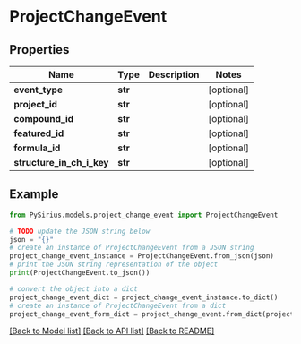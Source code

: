 # ProjectChangeEvent


## Properties

Name | Type | Description | Notes
------------ | ------------- | ------------- | -------------
**event_type** | **str** |  | [optional] 
**project_id** | **str** |  | [optional] 
**compound_id** | **str** |  | [optional] 
**featured_id** | **str** |  | [optional] 
**formula_id** | **str** |  | [optional] 
**structure_in_ch_i_key** | **str** |  | [optional] 

## Example

```python
from PySirius.models.project_change_event import ProjectChangeEvent

# TODO update the JSON string below
json = "{}"
# create an instance of ProjectChangeEvent from a JSON string
project_change_event_instance = ProjectChangeEvent.from_json(json)
# print the JSON string representation of the object
print(ProjectChangeEvent.to_json())

# convert the object into a dict
project_change_event_dict = project_change_event_instance.to_dict()
# create an instance of ProjectChangeEvent from a dict
project_change_event_form_dict = project_change_event.from_dict(project_change_event_dict)
```
[[Back to Model list]](../README.md#documentation-for-models) [[Back to API list]](../README.md#documentation-for-api-endpoints) [[Back to README]](../README.md)


